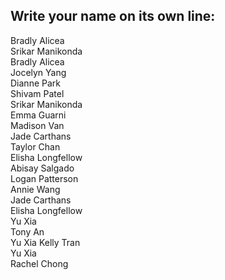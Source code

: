 ## Write your name on its own line:   


Bradly Alicea    
Srikar Manikonda  
Bradly Alicea  
Jocelyn Yang   
Dianne Park   
Shivam Patel    
Srikar Manikonda   
Emma Guarni   
Madison Van   
Jade Carthans   
Taylor Chan   
Elisha Longfellow   
Abisay Salgado   
Logan Patterson  
Annie Wang   
Jade Carthans   
Elisha Longfellow    
Yu Xia    
Tony An   
Yu Xia
Kelly Tran   
Yu Xia     
Rachel Chong      